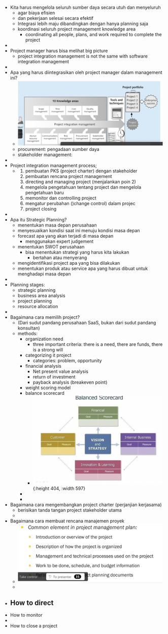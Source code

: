 - Kita harus mengelola seluruh sumber daya secara utuh dan menyeluruh
	- agar biaya efisien
	- dan pekerjaan selesai secara efektif
	- Integrasi lebih maju dibandingkan dengan hanya planning saja
	- koordinasi seluruh project management knowledge area
		- coordinating all people, plans, and work required to complete the project
-
- Project manager harus bisa melihat big picture
	- project integration management is not the same with software integration management
-
- Apa yang harus diintegrasikan oleh project manager dalam management ini?
	- ![image.png](../assets/image_1647303325125_0.png)
	- procurement: pengadaan sumber daya
	- stakeholder management:
-
- Project integration management process;
	- 1. pembuatan PKS (project charter) dengan stakeholder
	  2. pembuatan rencana project management
	  3. directing and managing project (menjalankan poin 2)
	  4. mengelola pengetahuan tentang project dan mengelola pengetahuan baru
	  5. memonitor dan controlling project
	  6. mengatur perubahan ()change control) dalam projec
	  7. project closing
-
- Apa itu Strategic Planning?
	- menentukan masa depan perusahaan
	- menyesuaikan kondisi saat ini menuju kondisi masa depan
	- forecast apa yang akan terjadi di masa depan
		- menggunakan expert judgement
	- menentukan SWOT perusahaan
		- bisa menentukan strategi yang harus kita lakukan
			- bertahan atau menyerang
	- mengidentifikasi project apa yang bisa dilakukan
	- menentukan produk atau service apa yang harus dibuat untuk menghadapi masa depan
-
- Planning stages:
	- strategic planning
	- business area analysis
	- project planning
	- resource allocation
-
- Bagaimana cara memilih project?
	- (Dari sudut pandang perusahaan SaaS, bukan dari sudut pandang konsultan)
	- methods:
		- organization need
			- three important criteria: there is a need, there are funds, there is a strong will
		- categorizing it project
			- categories: problem, opportunity
		- financial analysis
			- Net present value analysis
			- return of investment
			- payback analysis (breakeven point)
		- weight scoring model
		- balance scorecard
			- ![image.png](../assets/image_1647305472091_0.png){:height 404, :width 597}
		-
		-
- Bagaimana cara mengembangkan project charter (perjanjian kerjasama)
	- berisikan tanda tangan project stakeholder utama
	-
- Bagaimana cara membuat rencana manajemen proyek
	- ![image.png](../assets/image_1647305781710_0.png)
	-
- How to direct
	-
- How to monitor
-
- How to close a project